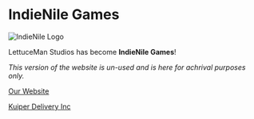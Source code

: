 # IndieNile Games

![IndieNile Logo](https://indienile-games.github.io/icon.png)

LettuceMan Studios has become **IndieNile Games**!

*This version of the website is un-used and is here for achrival purposes only.*

[Our Website](https://indienile-games.github.io/)

[Kuiper Delivery Inc](https://indienile-games.github.io/Kuiper-Delivery-Inc)
